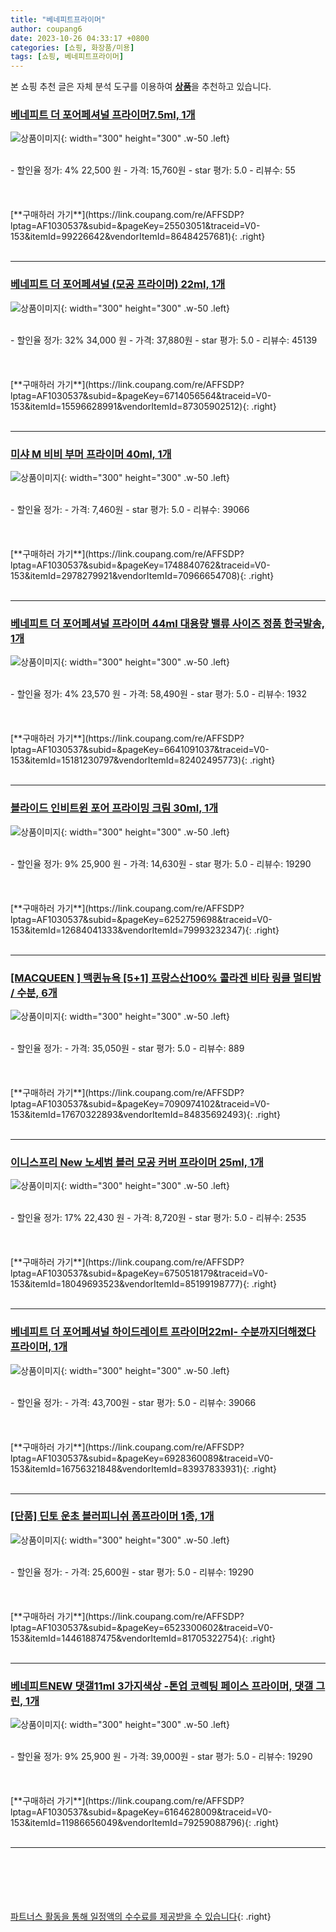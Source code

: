 ```yaml
---
title: "베네피트프라이머"
author: coupang6
date: 2023-10-26 04:33:17 +0800
categories: [쇼핑, 화장품/미용]
tags: [쇼핑, 베네피트프라이머]
---
```


본 쇼핑 추천 글은 자체 분석 도구를 이용하여 [**상품**](https://link.coupang.com/a/bao1ui)을 추천하고 있습니다.

### [베네피트 더 포어페셔널 프라이머7.5ml, 1개](https://link.coupang.com/re/AFFSDP?lptag=AF1030537&subid=&pageKey=25503051&traceid=V0-153&itemId=99226642&vendorItemId=86484257681)

![상품이미지](https://thumbnail8.coupangcdn.com/thumbnails/remote/230x230ex/image/vendor_inventory/8d2b/2ce441ebf9758f04ccd946b45bd8f427d3c4b719a8e611cdfe80fc89f6c8.jpg){: width="300" height="300" .w-50 .left}


<br>
- 할인율 정가: 4%  22,500   원
- 가격: 15,760원
- star 평가: 5.0
- 리뷰수: 55
<br>
<br>
<br>
<br>
[**구매하러 가기**](https://link.coupang.com/re/AFFSDP?lptag=AF1030537&subid=&pageKey=25503051&traceid=V0-153&itemId=99226642&vendorItemId=86484257681){: .right}
<br>
<br>

---

### [베네피트 더 포어페셔널 (모공 프라이머) 22ml, 1개](https://link.coupang.com/re/AFFSDP?lptag=AF1030537&subid=&pageKey=6714056564&traceid=V0-153&itemId=15596628991&vendorItemId=87305902512)

![상품이미지](https://thumbnail10.coupangcdn.com/thumbnails/remote/230x230ex/image/vendor_inventory/086a/91deb33add299b698f9745076592f15f66ae18f033680c45242182761d1b.jpg){: width="300" height="300" .w-50 .left}


<br>
- 할인율 정가: 32%  34,000   원
- 가격: 37,880원
- star 평가: 5.0
- 리뷰수: 45139
<br>
<br>
<br>
<br>
[**구매하러 가기**](https://link.coupang.com/re/AFFSDP?lptag=AF1030537&subid=&pageKey=6714056564&traceid=V0-153&itemId=15596628991&vendorItemId=87305902512){: .right}
<br>
<br>

---

### [미샤 M 비비 부머 프라이머 40ml, 1개](https://link.coupang.com/re/AFFSDP?lptag=AF1030537&subid=&pageKey=1748840762&traceid=V0-153&itemId=2978279921&vendorItemId=70966654708)

![상품이미지](https://thumbnail9.coupangcdn.com/thumbnails/remote/230x230ex/image/retail/images/2020/06/26/10/8/f3e29c02-b431-4cc5-a0b1-26ef5ee5c9a2.jpg){: width="300" height="300" .w-50 .left}


<br>
- 할인율 정가: 
- 가격: 7,460원
- star 평가: 5.0
- 리뷰수: 39066
<br>
<br>
<br>
<br>
[**구매하러 가기**](https://link.coupang.com/re/AFFSDP?lptag=AF1030537&subid=&pageKey=1748840762&traceid=V0-153&itemId=2978279921&vendorItemId=70966654708){: .right}
<br>
<br>

---

### [베네피트 더 포어페셔널 프라이머 44ml 대용량 밸류 사이즈 정품 한국발송, 1개](https://link.coupang.com/re/AFFSDP?lptag=AF1030537&subid=&pageKey=6641091037&traceid=V0-153&itemId=15181230797&vendorItemId=82402495773)

![상품이미지](https://thumbnail9.coupangcdn.com/thumbnails/remote/230x230ex/image/vendor_inventory/3d13/939bf58ac30592a0071fdd7b2418dcbc90d3628c56f9e217341d7a5b6d97.jpg){: width="300" height="300" .w-50 .left}


<br>
- 할인율 정가: 4%  23,570   원
- 가격: 58,490원
- star 평가: 5.0
- 리뷰수: 1932
<br>
<br>
<br>
<br>
[**구매하러 가기**](https://link.coupang.com/re/AFFSDP?lptag=AF1030537&subid=&pageKey=6641091037&traceid=V0-153&itemId=15181230797&vendorItemId=82402495773){: .right}
<br>
<br>

---

### [블라이드 인비트윈 포어 프라이밍 크림 30ml, 1개](https://link.coupang.com/re/AFFSDP?lptag=AF1030537&subid=&pageKey=6252759698&traceid=V0-153&itemId=12684041333&vendorItemId=79993232347)

![상품이미지](https://thumbnail7.coupangcdn.com/thumbnails/remote/230x230ex/image/vendor_inventory/1c6d/c0f0cd31933c1c7c5288c0efc2fe048d8a361455c8a9dcc5d5eabc2691f7.png){: width="300" height="300" .w-50 .left}


<br>
- 할인율 정가: 9%  25,900   원
- 가격: 14,630원
- star 평가: 5.0
- 리뷰수: 19290
<br>
<br>
<br>
<br>
[**구매하러 가기**](https://link.coupang.com/re/AFFSDP?lptag=AF1030537&subid=&pageKey=6252759698&traceid=V0-153&itemId=12684041333&vendorItemId=79993232347){: .right}
<br>
<br>

---

### [[MACQUEEN ] 맥퀸뉴욕 [5+1] 프랑스산100% 콜라겐 비타 링클 멀티밤 / 수분, 6개](https://link.coupang.com/re/AFFSDP?lptag=AF1030537&subid=&pageKey=7090974102&traceid=V0-153&itemId=17670322893&vendorItemId=84835692493)

![상품이미지](https://thumbnail10.coupangcdn.com/thumbnails/remote/230x230ex/image/vendor_inventory/04fc/d3c0bf8745df58f6cefb3be2cf291ba598ecfb1c6fa2935208b3520c17b7.jpg){: width="300" height="300" .w-50 .left}


<br>
- 할인율 정가: 
- 가격: 35,050원
- star 평가: 5.0
- 리뷰수: 889
<br>
<br>
<br>
<br>
[**구매하러 가기**](https://link.coupang.com/re/AFFSDP?lptag=AF1030537&subid=&pageKey=7090974102&traceid=V0-153&itemId=17670322893&vendorItemId=84835692493){: .right}
<br>
<br>

---

### [이니스프리 New 노세범 블러 모공 커버 프라이머 25ml, 1개](https://link.coupang.com/re/AFFSDP?lptag=AF1030537&subid=&pageKey=6750518179&traceid=V0-153&itemId=18049693523&vendorItemId=85199198777)

![상품이미지](https://thumbnail9.coupangcdn.com/thumbnails/remote/230x230ex/image/retail/images/6153887321721754-6abab587-4f8c-43af-b113-0e10c3eee96a.jpg){: width="300" height="300" .w-50 .left}


<br>
- 할인율 정가: 17%  22,430   원
- 가격: 8,720원
- star 평가: 5.0
- 리뷰수: 2535
<br>
<br>
<br>
<br>
[**구매하러 가기**](https://link.coupang.com/re/AFFSDP?lptag=AF1030537&subid=&pageKey=6750518179&traceid=V0-153&itemId=18049693523&vendorItemId=85199198777){: .right}
<br>
<br>

---

### [베네피트 더 포어페셔널 하이드레이트 프라이머22ml- 수분까지더해졌다 프라이머, 1개](https://link.coupang.com/re/AFFSDP?lptag=AF1030537&subid=&pageKey=6928360089&traceid=V0-153&itemId=16756321848&vendorItemId=83937833931)

![상품이미지](https://thumbnail8.coupangcdn.com/thumbnails/remote/230x230ex/image/vendor_inventory/ae66/c8eaf9a47e1e658630fa166168d5015a9468da1e02e83b7caae49e176792.jpg){: width="300" height="300" .w-50 .left}


<br>
- 할인율 정가: 
- 가격: 43,700원
- star 평가: 5.0
- 리뷰수: 39066
<br>
<br>
<br>
<br>
[**구매하러 가기**](https://link.coupang.com/re/AFFSDP?lptag=AF1030537&subid=&pageKey=6928360089&traceid=V0-153&itemId=16756321848&vendorItemId=83937833931){: .right}
<br>
<br>

---

### [[단품] 딘토 운초 블러피니쉬 폼프라이머 1종, 1개](https://link.coupang.com/re/AFFSDP?lptag=AF1030537&subid=&pageKey=6523300602&traceid=V0-153&itemId=14461887475&vendorItemId=81705322754)

![상품이미지](https://thumbnail9.coupangcdn.com/thumbnails/remote/230x230ex/image/vendor_inventory/9175/8c74780af24a31a5582fc94bd07795cd4d90710bdd3ed09bb4a62d90fb0c.png){: width="300" height="300" .w-50 .left}


<br>
- 할인율 정가: 
- 가격: 25,600원
- star 평가: 5.0
- 리뷰수: 19290
<br>
<br>
<br>
<br>
[**구매하러 가기**](https://link.coupang.com/re/AFFSDP?lptag=AF1030537&subid=&pageKey=6523300602&traceid=V0-153&itemId=14461887475&vendorItemId=81705322754){: .right}
<br>
<br>

---

### [베네피트NEW 댓갤11ml 3가지색상 -톤업 코렉팅 페이스 프라이머, 댓갤 그린, 1개](https://link.coupang.com/re/AFFSDP?lptag=AF1030537&subid=&pageKey=6164628009&traceid=V0-153&itemId=11986656049&vendorItemId=79259088796)

![상품이미지](https://thumbnail9.coupangcdn.com/thumbnails/remote/230x230ex/image/vendor_inventory/ca23/0b35b266ef564d17def6cd184ed6f49c712e77fd0d49563c2ad796eba51a.jpg){: width="300" height="300" .w-50 .left}


<br>
- 할인율 정가: 9%  25,900   원
- 가격: 39,000원
- star 평가: 5.0
- 리뷰수: 19290
<br>
<br>
<br>
<br>
[**구매하러 가기**](https://link.coupang.com/re/AFFSDP?lptag=AF1030537&subid=&pageKey=6164628009&traceid=V0-153&itemId=11986656049&vendorItemId=79259088796){: .right}
<br>
<br>

---
<br><br><br><br><br> [파트너스 활동을 통해 일정액의 수수료를 제공받을 수 있습니다](https://link.coupang.com/a/bao1ui){: .right}